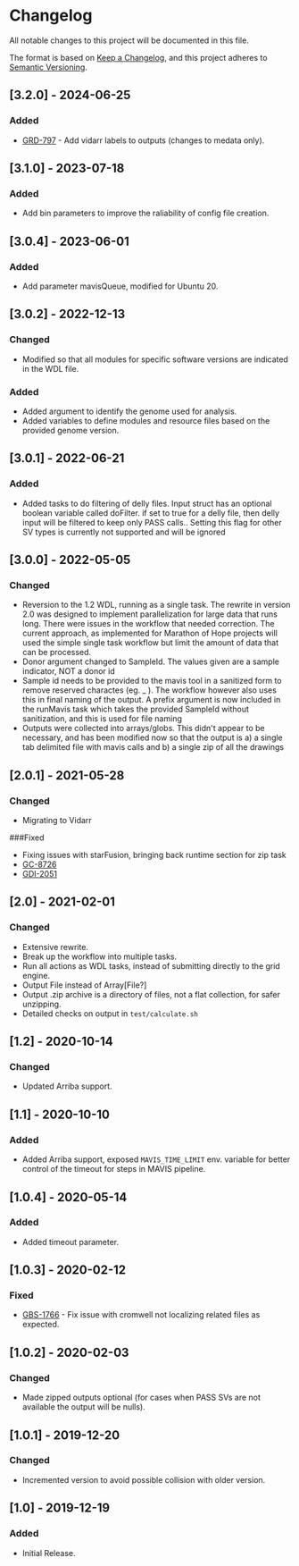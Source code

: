 
# Changelog
All notable changes to this project will be documented in this file.

The format is based on [Keep a Changelog](https://keepachangelog.com/en/1.0.0/),
and this project adheres to [Semantic Versioning](https://semver.org/spec/v2.0.0.html).

## [3.2.0] - 2024-06-25
### Added
- [GRD-797](https://jira.oicr.on.ca/browse/GRD-797) - Add vidarr labels to outputs (changes to medata only).

## [3.1.0] - 2023-07-18
### Added
- Add bin parameters to improve the raliability of config file creation.

## [3.0.4] - 2023-06-01
### Added
- Add parameter mavisQueue, modified for Ubuntu 20.

## [3.0.2] - 2022-12-13
### Changed
- Modified so that all modules for specific software versions are indicated in the WDL file.  

### Added
- Added argument to identify the genome used for analysis.   
- Added variables to define modules and resource files based on the provided genome version.    

## [3.0.1] - 2022-06-21
### Added
- Added tasks to do filtering of delly files.  Input struct has an optional boolean variable called doFilter.  if set to true for a delly file, then delly input will be filtered to keep only PASS calls..  Setting this flag for other SV types is currently not supported and will be ignored 

## [3.0.0] - 2022-05-05
### Changed
- Reversion to the 1.2 WDL, running as a single task. The rewrite in version 2.0 was designed to implement parallelization for large data that runs long. There were issues in the workflow that needed correction.  The current approach, as implemented for Marathon of Hope projects will used the simple single task workflow but limit the amount of data that can be processed. 
- Donor argument changed to SampleId.  The values given are a sample indicator, NOT a donor id
- Sample id needs to be provided to the mavis tool in a sanitized form to remove reserved charactes (eg. _ ).  The workflow however also uses this in final naming of the output.  A prefix argument is now included in the runMavis task which takes the provided SampleId without sanitization, and this is used for file naming
- Outputs were collected into arrays/globs.  This didn't appear to be necessary, and has been modified now so that the output is a) a single tab delimited file with mavis calls and b) a single zip of all the drawings

## [2.0.1] - 2021-05-28
### Changed
- Migrating to Vidarr

###Fixed
- Fixing issues with starFusion, bringing back runtime section for zip task
- [GC-8726](https://jira.oicr.on.ca/browse/GC-8726)
- [GDI-2051](https://jira.oicr.on.ca/browse/GDI-2051)

## [2.0] - 2021-02-01
### Changed
- Extensive rewrite.
- Break up the workflow into multiple tasks.
- Run all actions as WDL tasks, instead of submitting directly to the grid engine.
- Output File instead of Array[File?]
- Output .zip archive is a directory of files, not a flat collection, for safer unzipping.
- Detailed checks on output in `test/calculate.sh`

## [1.2] - 2020-10-14
### Changed
- Updated Arriba support.

## [1.1] - 2020-10-10
### Added
- Added Arriba support, exposed `MAVIS_TIME_LIMIT` env. variable for better control of the timeout for steps in MAVIS pipeline.

## [1.0.4] - 2020-05-14
### Added
- Added timeout parameter.

## [1.0.3] - 2020-02-12
### Fixed
- [GBS-1766](https://jira.oicr.on.ca/browse/GBS-1766) - Fix issue with cromwell not localizing related files as expected.

## [1.0.2] - 2020-02-03
### Changed
- Made zipped outputs optional (for cases when PASS SVs are not available the output will be nulls).

## [1.0.1] - 2019-12-20
### Changed
 - Incremented version to avoid possible collision with older version.

## [1.0] - 2019-12-19
### Added
 - Initial Release.
